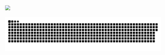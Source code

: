 ## <img src="https://raw.githubusercontent.com/iampavangandhi/iampavangandhi/master/gifs/Hi.gif" width="30px"></h2>

![Contributions](https://github.com/cnitlrt/cnitlrt/blob/output/github-contribution-grid-snake.svg)
